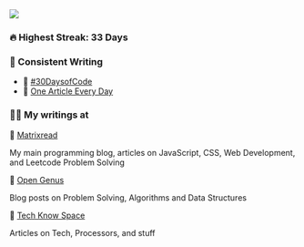 <img align="center" src="https://raw.githubusercontent.com/abhiramready/AbhiramWrites/master/Images/AbhiramWrites.png"/>

### 🔥 Highest Streak: 33 Days

### 🚀 Consistent Writing

- 📅 [#30DaysofCode](https://matrixread.com/30daysofcode/)
- 📝 [One Article Every Day](https://github.com/abhiramready/Habit-System/tree/main/Habits/OneArticleEveryday)

### 👨‍🚀 My writings at

📍 [Matrixread](https://matrixread.com/author/abhi/)

My main programming blog, articles on JavaScript, CSS, Web Development, and Leetcode Problem Solving

📍 [Open Genus](https://iq.opengenus.org/author/abhiram/)

Blog posts on Problem Solving, Algorithms and Data Structures

📍 [Tech Know Space](https://techknowspace.wordpress.com/author/abhiramreddy31/)

Articles on Tech, Processors, and stuff
